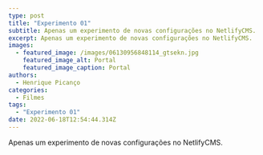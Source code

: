 ```yaml
---
type: post
title: "Experimento 01"
subtitle: Apenas um experimento de novas configurações no NetlifyCMS.
excerpt: Apenas um experimento de novas configurações no NetlifyCMS.
images:
  - featured_image: /images/06130956848114_gtsekn.jpg
    featured_image_alt: Portal
    featured_image_caption: Portal
authors:
  - Henrique Picanço
categories:
  - Filmes
tags:
  - "Experimento 01"
date: 2022-06-18T12:54:44.314Z
---
```

Apenas um experimento de novas configurações no NetlifyCMS.